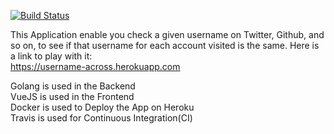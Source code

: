 [![Build Status](https://travis-ci.org/victorsteven/Username-Across-Platforms.svg?branch=master)](https://travis-ci.org/victorsteven/Username-Across-Platforms)

This Application enable you check a given username on Twitter, Github, and so on, to see if that username for each account visited is the same.
Here is a link to play with it: 
<br/>
https://username-across.herokuapp.com
<br/>

Golang is used in the Backend <br/>
VueJS is used in the Frontend <br/>
Docker is used to Deploy the App on Heroku <br/>
Travis is used for Continuous Integration(CI)
